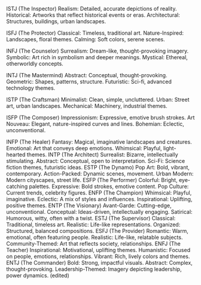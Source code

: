 ISTJ (The Inspector)
Realism: Detailed, accurate depictions of reality.
Historical: Artworks that reflect historical events or eras.
Architectural: Structures, buildings, urban landscapes.

ISFJ (The Protector)
Classical: Timeless, traditional art.
Nature-Inspired: Landscapes, floral themes.
Calming: Soft colors, serene scenes.

INFJ (The Counselor)
Surrealism: Dream-like, thought-provoking imagery.
Symbolic: Art rich in symbolism and deeper meanings.
Mystical: Ethereal, otherworldly concepts.

INTJ (The Mastermind)
Abstract: Conceptual, thought-provoking.
Geometric: Shapes, patterns, structure.
Futuristic: Sci-fi, advanced technology themes.

ISTP (The Craftsman)
Minimalist: Clean, simple, uncluttered.
Urban: Street art, urban landscapes.
Mechanical: Machinery, industrial themes.

ISFP (The Composer)
Impressionism: Expressive, emotive brush strokes.
Art Nouveau: Elegant, nature-inspired curves and lines.
Bohemian: Eclectic, unconventional.

INFP (The Healer)
Fantasy: Magical, imaginative landscapes and creatures.
Emotional: Art that conveys deep emotions.
Whimsical: Playful, light-hearted themes.
INTP (The Architect)
Surrealist: Bizarre, intellectually stimulating.
Abstract: Conceptual, open to interpretation.
Sci-Fi: Science fiction themes, futuristic ideas.
ESTP (The Dynamo)
Pop Art: Bold, vibrant, contemporary.
Action-Packed: Dynamic scenes, movement.
Urban Modern: Modern cityscapes, street life.
ESFP (The Performer)
Colorful: Bright, eye-catching palettes.
Expressive: Bold strokes, emotive content.
Pop Culture: Current trends, celebrity figures.
ENFP (The Champion)
Whimsical: Playful, imaginative.
Eclectic: A mix of styles and influences.
Inspirational: Uplifting, positive themes.
ENTP (The Visionary)
Avant-Garde: Cutting-edge, unconventional.
Conceptual: Ideas-driven, intellectually engaging.
Satirical: Humorous, witty, often with a twist.
ESTJ (The Supervisor)
Classical: Traditional, timeless art.
Realistic: Life-like representations.
Organized: Structured, balanced compositions.
ESFJ (The Provider)
Romantic: Warm, emotional, often featuring people.
Realistic: Life-like, relatable subjects.
Community-Themed: Art that reflects society, relationships.
ENFJ (The Teacher)
Inspirational: Motivational, uplifting themes.
Humanistic: Focused on people, emotions, relationships.
Vibrant: Rich, lively colors and themes.
ENTJ (The Commander)
Bold: Strong, impactful visuals.
Abstract: Complex, thought-provoking.
Leadership-Themed: Imagery depicting leadership, power dynamics. (edited) 